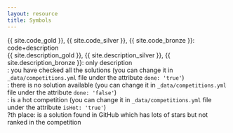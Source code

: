 ```yaml
---
layout: resource
title: Symbols
---
```



<ul style="list-style: none; padding-left: 0;">
  <li class="secondary"> {{ site.code_gold }}, {{ site.code_silver }}, {{ site.code_bronze }}: code+description </li>
  <li class="secondary"> {{ site.description_gold }}, {{ site.description_silver }}, {{ site.description_bronze }}: only description </li>
  <li class="secondary"> <i class="far fa-check-circle" style="font-size:15px"></i>: you have checked all the solutions (you can change it in <code>_data/competitions.yml</code> file under the attribute <code>done: 'true'</code>) </li>
  <li class="secondary"> <i class="far fa-circle" style="font-size:15px"></i>: there is no solution available (you can change it in <code>_data/competitions.yml</code> file under the attribute <code>done: 'false'</code>)</li>
  <li class="secondary"> <i class="fab fa-hotjar" style="font-size:15px"></i>: is a hot competition (you can change it in <code>_data/competitions.yml</code> file under the attribute <code>isHot: 'true'</code>)</li>
  <li class="secondary"> <i class="fas fa-circle" style="font-size:15px"></i> ?th place: is a solution found in GitHub which has lots of stars but not ranked in the competition </li>
</ul>
<br/>
